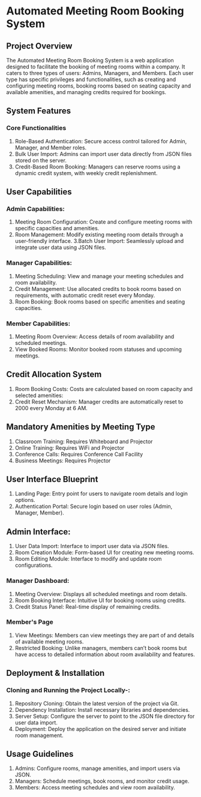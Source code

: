 # Automated Meeting Room Booking System

## Project Overview
The Automated Meeting Room Booking System is a web application designed to facilitate the booking of meeting rooms within a company. It caters to three types of users: Admins, Managers, and Members. Each user type has specific privileges and functionalities, such as creating and configuring meeting rooms, booking rooms based on seating capacity and available amenities, and managing credits required for bookings.

## System Features
### Core Functionalities
1.	Role-Based Authentication: Secure access control tailored for Admin, Manager, and Member roles.
2.	Bulk User Import: Admins can import user data directly from JSON files stored on the server.
3.	Credit-Based Room Booking: Managers can reserve rooms using a dynamic credit system, with weekly credit replenishment.
   
## User Capabilities
### Admin Capabilities:
1.  Meeting Room Configuration: Create and configure meeting rooms with specific capacities and amenities.
2.    Room Management: Modify existing meeting room details through a user-friendly interface.
3.Batch User Import: Seamlessly upload and integrate user data using JSON files.
### Manager Capabilities:
1.  Meeting Scheduling: View and manage your meeting schedules and room availability.
2.  Credit Management: Use allocated credits to book rooms based on requirements, with automatic credit reset every Monday.
3.  Room Booking: Book rooms based on specific amenities and seating capacities.
### Member Capabilities:
1.  Meeting Room Overview: Access details of room availability and scheduled meetings.
2.  View Booked Rooms: Monitor booked room statuses and upcoming meetings.
## Credit Allocation System
1.  Room Booking Costs: Costs are calculated based on room capacity and selected amenities:
2.  Credit Reset Mechanism: Manager credits are automatically reset to 2000 every Monday at 6 AM.
## Mandatory Amenities by Meeting Type
1.  Classroom Training: Requires Whiteboard and Projector
2.	Online Training: Requires WiFi and Projector
3.	Conference Calls: Requires Conference Call Facility
4.	Business Meetings: Requires Projector
## User Interface Blueprint
1.	Landing Page: Entry point for users to navigate room details and login options.
2.	Authentication Portal: Secure login based on user roles (Admin, Manager, Member).

## 	Admin Interface:
1.	User Data Import: Interface to import user data via JSON files.
2.	Room Creation Module: Form-based UI for creating new meeting rooms.
3.	Room Editing Module: Interface to modify and update room configurations.
### Manager Dashboard:
1.	Meeting Overview: Displays all scheduled meetings and room details.
2.	Room Booking Interface: Intuitive UI for booking rooms using credits.
3.	Credit Status Panel: Real-time display of remaining credits.
### Member's Page
1.  View Meetings: Members can view meetings they are part of and details of available meeting rooms.
2.  Restricted Booking: Unlike managers, members can’t book rooms but have access to detailed information about room availability and features.
   
## Deployment & Installation
### Cloning and Running the Project Locally-:
1.	Repository Cloning: Obtain the latest version of the project via Git.
2.	Dependency Installation: Install necessary libraries and dependencies.
3.	Server Setup: Configure the server to point to the JSON file directory for user data import.
4.	Deployment: Deploy the application on the desired server and initiate room management.
   
## Usage Guidelines
1.	Admins: Configure rooms, manage amenities, and import users via JSON.
2.	Managers: Schedule meetings, book rooms, and monitor credit usage.
3.	Members: Access meeting schedules and view room availability.


